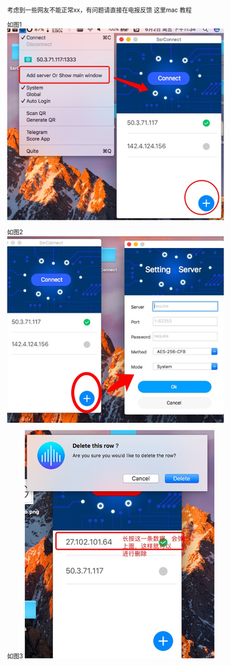 # 
考虑到一些网友不能正常xx，有问题请直接在电报反馈
这里mac 教程

如图1
![screenshot](2.png)

如图2
![screenshot](1.png)

如图3
![screenshot](4.png)
